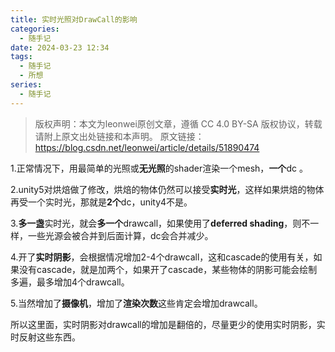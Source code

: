 ```yaml
---
title: 实时光照对DrawCall的影响
categories:
  - 随手记
date: 2024-03-23 12:34
tags:
  - 随手记
  - 所想
series:
  - 随手记
---
```


>版权声明：本文为leonwei原创文章，遵循 CC 4.0 BY-SA 版权协议，转载请附上原文出处链接和本声明。
>原文链接：https://blog.csdn.net/leonwei/article/details/51890474

1.正常情况下，用最简单的光照或**无光照**的shader渲染一个mesh，**一个**dc 。

2.unity5对烘焙做了修改，烘焙的物体仍然可以接受**实时光**，这样如果烘焙的物体再受一个实时光，那就是**2个**dc，unity4不是。

3.**多一盏**实时光，就会**多一个**drawcall，如果使用了**deferred shading**，则不一样，一些光源会被合并到后面计算，dc会合并减少。

4.开了**实时阴影**，会根据情况增加2-4个drawcall，这和cascade的使用有关，如果没有cascade，就是加两个，如果开了cascade，某些物体的阴影可能会绘制多遍，最多增加4个drawcall。

5.当然增加了**摄像机**，增加了**渲染次数**这些肯定会增加drawcall。


所以这里面，实时阴影对drawcall的增加是翻倍的，尽量更少的使用实时阴影，实时反射这些东西。